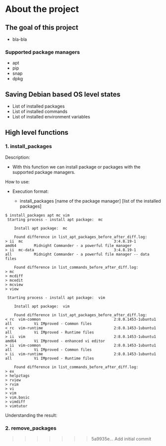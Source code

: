 # About the project

## The goal of this project

* bla-bla

### Supported package managers

* apt
* pip
* snap
* dpkg

## Saving Debian based OS level states

* List of installed packages
* List of installed commands
* List of installed environment variables

## High level functions

### 1. install_packages

Description:

* With this function we can install package or packages with the supported package managers.

How to use:

* Execution format:

  * install_packages [name of the package manager] [list of the installed packages]

```shell
$ install_packages apt mc vim
 Starting process - install apt package:  mc

    Install apt package:  mc

    Found difference in list_apt_packages_before_after_diff.log:
> ii  mc                                         3:4.8.19-1                                   amd64        Midnight Commander - a powerful file manager
> ii  mc-data                                    3:4.8.19-1                                   all          Midnight Commander - a powerful file manager -- data files

    Found difference in list_commands_before_after_diff.log:
> mc
> mcdiff
> mcedit
> mcview
> view

 Starting process - install apt package:  vim

    Install apt package:  vim

    Found difference in list_apt_packages_before_after_diff.log:
< rc  vim-common                                 2:8.0.1453-1ubuntu1                          all          Vi IMproved - Common files
< rc  vim-runtime                                2:8.0.1453-1ubuntu1                          all          Vi IMproved - Runtime files
> ii  vim                                        2:8.0.1453-1ubuntu1                          amd64        Vi IMproved - enhanced vi editor
> ii  vim-common                                 2:8.0.1453-1ubuntu1                          all          Vi IMproved - Common files
> ii  vim-runtime                                2:8.0.1453-1ubuntu1                          all          Vi IMproved - Runtime files

    Found difference in list_commands_before_after_diff.log:
> ex
> helpztags
> rview
> rvim
> vi
> vim
> vim.basic
> vimdiff
> vimtutor
```

Understanding the result:

### 2. remove_packages
>>>>>>> 5a9935e... Add initial commit
